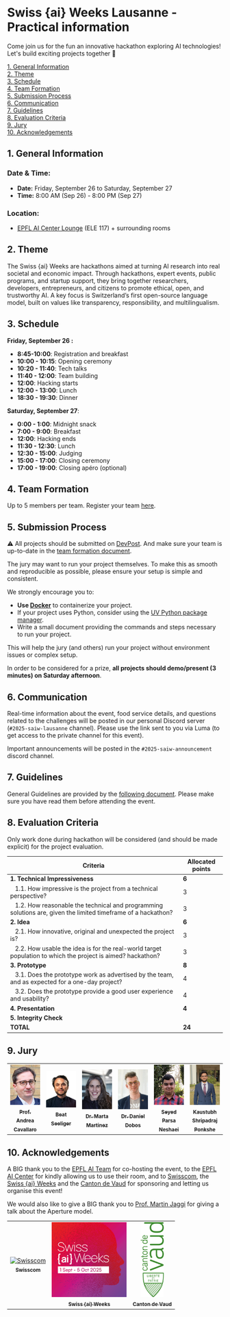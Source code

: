 # Swiss {ai} Weeks Lausanne - Practical information

Come join us for the fun an innovative hackathon exploring AI technologies! Let's build exciting projects together 🎉

[1. General Information](#1-general-information)  
[2. Theme](#2-theme)  
[3. Schedule](#3-schedule)  
[4. Team Formation](#4-team-formation)  
[5. Submission Process](#5-submission-process)  
[6. Communication](#6-communication)  
[7. Guidelines](#7-guidelines)  
[8. Evaluation Criteria](#8-evaluation-criteria)  
[9. Jury](#9-jury)  
[10. Acknowledgements](#10-acknowledgements)

## 1. General Information

### **Date & Time:**

- **Date:** Friday, September 26 to Saturday, September 27
- **Time:** 8:00 AM (Sep 26) - 8:00 PM (Sep 27)

### **Location:**

- [EPFL AI Center Lounge](https://plan.epfl.ch/?room==ELE%20117) (ELE 117) + surrounding rooms

## 2. Theme

The Swiss {ai} Weeks are hackathons aimed at turning AI research into real societal and economic impact. Through hackathons, expert events, public programs, and startup support, they bring together researchers, developers, entrepreneurs, and citizens to promote ethical, open, and trustworthy AI. A key focus is Switzerland’s first open-source language model, built on values like transparency, responsibility, and multilingualism.

## 3. Schedule

**Friday, September 26 :**

- **8:45-10:00**: Registration and breakfast
- **10:00 - 10:15**: Opening ceremony
- **10:20 - 11:40**: Tech talks
- **11:40 - 12:00**: Team building
- **12:00**: Hacking starts
- **12:00 - 13:00**: Lunch
- **18:30 - 19:30**: Dinner

**Saturday, September 27**:

- **0:00 - 1:00**: Midnight snack
- **7:00 - 9:00**: Breakfast
- **12:00**: Hacking ends
- **11:30 - 12:30**: Lunch
- **12:30 - 15:00**: Judging
- **15:00 - 17:00**: Closing ceremony
- **17:00 - 19:00**: Closing apéro (optional)

## 4. Team Formation

Up to 5 members per team. Register your team [here](https://docs.google.com/spreadsheets/d/1WReOKpRpRoAy1omIYhKk0Jx6MZCWK9rJo9Mws4yhp7s/edit?usp=sharing).

## 5. Submission Process

⚠️ All projects should be submitted on [DevPost](https://swiss-ai-weeks-lausanne.devpost.com/).
And make sure your team is up-to-date in the [team formation document](https://docs.google.com/spreadsheets/d/1WReOKpRpRoAy1omIYhKk0Jx6MZCWK9rJo9Mws4yhp7s/edit?usp=sharing).

The jury may want to run your project themselves. To make this as smooth and reproducible as possible, please ensure your setup is simple and consistent.

We strongly encourage you to:

- **Use [Docker](https://docs.docker.com/get-started/)** to containerize your project.
- If your project uses Python, consider using the [UV Python package manager](https://docs.astral.sh/uv/).
- Write a small document providing the commands and steps necessary to run your project.

This will help the jury (and others) run your project without environment issues or complex setup.

In order to be considered for a prize, **all projects should demo/present (3 minutes) on Saturday afternoon**.

## 6. Communication

Real-time information about the event, food service details, and questions related to the challenges will be posted in our personal Discord server (`#2025-saiw-lausanne` channel). Please use the link sent to you via Luma (to get access to the private channel for this event).

Important announcements will be posted in the `#2025-saiw-announcement` discord channel.

## 7. Guidelines

General Guidelines are provided by the [following document](https://shorturl.at/h78NZ). Please make sure you have read them before attending the event.

## 8. Evaluation Criteria

Only work done during hackathon will be considered (and should be made explicit) for the project evaluation.

| Criteria                                                                                                                  | Allocated points |
| ------------------------------------------------------------------------------------------------------------------------- | ---------------- |
| **1. Technical Impressiveness**                                                                                           | **6**            |
| &nbsp;&nbsp; 1.1. How impressive is the project from a technical perspective?                                             | 3                |
| &nbsp;&nbsp; 1.2. How reasonable the technical and programming solutions are, given the limited timeframe of a hackathon? | 3                |
| **2. Idea**                                                                                                               | **6**            |
| &nbsp;&nbsp; 2.1. How innovative, original and unexpected the project is?                                                 | 3                |
| &nbsp;&nbsp; 2.2. How usable the idea is for the real-world target population to which the project is aimed? hackathon?   | 3                |
| **3. Prototype**                                                                                                          | **8**            |
| &nbsp;&nbsp; 3.1. Does the prototype work as advertised by the team, and as expected for a one-day project?               | 4                |
| &nbsp;&nbsp; 3.2. Does the prototype provide a good user experience and usability?                                        | 4                |
| **4. Presentation**                                                                                                       | **4**            |
| **5. Integrity Check**                                                                                                    |                  |
| **TOTAL**                                                                                                                 | **24**           |

## 9. Jury

<table align="center">
  <tr>
    <td align="center" width="16.6%">
      <a href="https://people.epfl.ch/andrea.cavallaro">
        <img src="./photos/Andrea_Cavallaro.jpg" style="object-fit:cover;" alt="Prof. Andrea Cavallaro"/>
        <br/>
        <sub><b>Prof. Andrea Cavallaro</b></sub>
      </a>
    </td>
    <td align="center" width="16.6%">
      <a href="https://zurich.impacthub.ch/en/community/beat-seeliger/">
        <img src="./photos/beat-seeliger.png" alt="Beat Seeliger"/>
        <br/>
        <sub><b>Beat Seeliger</b></sub>
      </a>
    </td>
    <td align="center" width="16.6%">
      <a href="https://www.open-systems.com/leadership/marta-martinez/">
        <img src="./photos/Marta_Martinez.jpg" alt="Dr. Marta Martinez"/>
        <br/>
        <sub><b>Dr. Marta Martinez</b></sub>
      </a>
    </td>
    <td align="center" width="16.6%">
      <a href="https://www.linkedin.com/in/danieldobos/">
        <img src="./photos/Daniel_Dobos.jpg" alt="Dr. Daniel Dobos"/>
        <br/>
        <sub><b>Dr. Daniel Dobos</b></sub>
      </a>
    </td>
    <td align="center" width="16.6%">
      <a href="https://people.epfl.ch/seyed.neshaei">
        <img src="./photos/Seyed Parsa Neshaei.jpg" alt="Seyed Parsa Neshaei"/>
        <br/>
        <sub><b>Seyed Parsa Neshaei</b></sub>
      </a>
    </td>
    <td align="center" width="16.6%">
      <a href="https://people.epfl.ch/kaustubh.ponkshe">
        <img src="./photos/Kaustubh Shripadraj Ponkshe.png" alt="Kaustubh Shripadraj Ponkshe"/>
        <br/>
        <sub><b>Kaustubh Shripadraj Ponkshe</b></sub>
      </a>
    </td>
  </tr>
</table>

## 10. Acknowledgements

A BIG thank you to the [EPFL AI Team](https://epflaiteam.ch) for co-hosting the event, to the [EPFL AI Center](https://ai.epfl.ch/) for kindly allowing us to use their room, and to [Swisscom](https://www.swisscom.ch), the [Swiss {ai} Weeks](https://swiss-ai-weeks.ch/) and the [Canton de Vaud](https://vd.ch) for sponsoring and letting us organise this event!

We would also like to give a BIG thank you to [Prof. Martin Jaggi](https://people.epfl.ch/martin.jaggi) for giving a talk about the Aperture model.

<table align="center">
  <tr>
    <td align="center">
      <a href="https://www.swisscom.ch/en/residential.html">
        <img src="./photos/Swisscom.png" alt="Swisscom" height="175.2px"/>
        <br/>
        <sub><b>Swisscom</b></sub>
      </a>
    </td>
    <td align="center">
      <a href="https://swiss-ai-weeks.ch/">
        <img src="./photos/SaW.png" alt="Swiss {ai} Weeks" height="175.2px"/>
        <br/>
        <sub><b>Swiss {ai} Weeks</b></sub>
      </a>
    </td>
    <td align="center">
      <a href="https://vd.ch">
        <img src="./photos/cdv.svg" alt="Canton de Vaud" height="175.2px"/>
        <br/>
        <sub><b>Canton de Vaud</b></sub>
      </a>
    </td>
  </tr>
</table>
